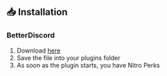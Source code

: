 ## 📥 Installation

### BetterDiscord

1. Download [here](https://hypeddomi.github.io/BetterDiscordStuff/Plugins/NitroPerks/NitroPerks.plugin.js)
2. Save the file into your plugins folder
3. As soon as the plugin starts, you have Nitro Perks
